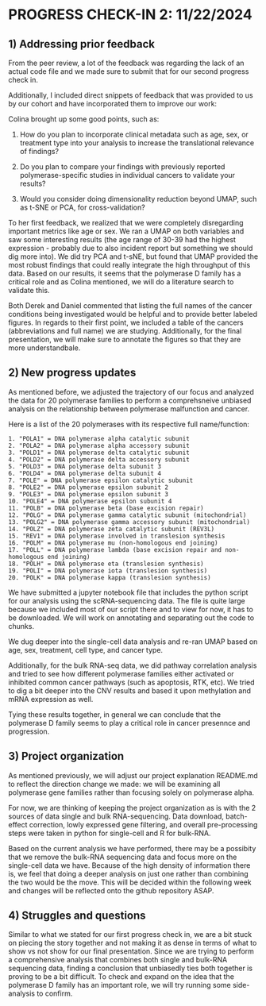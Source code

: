 # PROGRESS CHECK-IN 2: 11/22/2024 


## 1) Addressing prior feedback 

From the peer review, a lot of the feedback was regarding the lack of an actual code file and we made sure to submit that for our second progress check in. 

Additionally, I included direct snippets of feedback that was provided to us by our cohort and have incorporated them to improve our work: 

Colina brought up some good points, such as: 

1. How do you plan to incorporate clinical metadata such as age, sex, or treatment type into your analysis to increase the translational relevance of findings?

2. Do you plan to compare your findings with previously reported polymerase-specific studies in individual cancers to validate your results?

3. Would you consider doing dimensionality reduction beyond UMAP, such as t-SNE or PCA, for cross-validation?


To her first feedback, we realized that we were completely disregarding important metrics like age or sex. We ran a UMAP on both variables and saw some interesting results (the age range of 30-39 had the highest expression - probably due to also incident report but something we should dig more into). We did try PCA and t-sNE, but found that UMAP provided the most robust findings that could really integrate the high throughput of this data. Based on our results, it seems that the polymerase D family has a critical role and as Colina mentioned, we will do a literature search to validate this. 


Both Derek and Daniel commented that listing the full names of the cancer conditions being investigated would be helpful and to provide better labeled figures. In regards to their first point, we included a table of the cancers (abbreviations and full name) we are studying. Additionally, for the final presentation, we will make sure to annotate the figures so that they are more understandbale. 


## 2) New progress updates 

As mentioned before, we adjusted the trajectory of our focus and analyzed the data for 20 polymerase families to perform a comprehsneive unbiased analysis on the relationship between polymerase malfunction and cancer. 

Here is a list of the 20 polymerases with its respective full name/function: 

    1. "POLA1" = DNA polymerase alpha catalytic subunit
    2. "POLA2" = DNA polymerase alpha accessory subunit
    3. "POLD1" = DNA polymerase delta catalytic subunit
    4. "POLD2" = DNA polymerase delta accessory subunit
    5. "POLD3" = DNA polymerase delta subunit 3
    6. "POLD4" = DNA polymerase delta subunit 4
    7. "POLE" = DNA polymerase epsilon catalytic subunit
    8. "POLE2" = DNA polymerase epsilon subunit 2
    9. "POLE3" = DNA polymerase epsilon subunit 3
    10. "POLE4" = DNA polymerase epsilon subunit 4
    11. "POLB" = DNA polymerase beta (base excision repair)
    12. "POLG" = DNA polymerase gamma catalytic subunit (mitochondrial)
    13. "POLG2" = DNA polymerase gamma accessory subunit (mitochondrial)
    14. "POLZ" = DNA polymerase zeta catalytic subunit (REV3L)
    15. "REV1" = DNA polymerase involved in translesion synthesis
    16. "POLM" = DNA polymerase mu (non-homologous end joining)
    17. "POLL" = DNA polymerase lambda (base excision repair and non-homologous end joining)
    18. "POLH" = DNA polymerase eta (translesion synthesis)
    19. "POLI" = DNA polymerase iota (translesion synthesis)
    20. "POLK" = DNA polymerase kappa (translesion synthesis)


We have submitted a jupyter notebook file that includes the python script for our analysis using the scRNA-sequencing data. The file is quite large because we included most of our script there and to view for now, it has to be downloaded. We will work on annotating and separating out the code to chunks. 

We dug deeper into the single-cell data analysis and re-ran UMAP based on age, sex, treatment, cell type, and cancer type. 

Additionally, for the bulk RNA-seq data, we did pathway correlation analysis and tried to see how different polymerase families either activated or inhibited common cancer pathways (such as apoptosis, RTK, etc). We tried to dig a bit deeper into the CNV results and based it upon methylation and mRNA expression as well. 

Tying these results together, in general we can conclude that the polymerase D family seems to play a critical role in cancer presennce and progression. 

## 3) Project organization 

As mentioned previously, we will adjust our project explanation README.md to reflect the direction change we made: we will be examining all polymerase gene families rather than focusing solely on polymerase alpha. 

For now, we are thinking of keeping the project organization as is with the 2 sources of data single and bulk RNA-sequencing. Data download, batch-effect correction, lowly expressed gene filtering, and overall pre-processing steps were taken in python for single-cell and R for bulk-RNA. 

Based on the current analysis we have performed, there may be a possibity that we remove the bulk-RNA sequencing data and focus more on the single-cell data we have. Because of the high density of information there is, we feel that doing a deeper analysis on just one rather than combining the two would be the move. This will be decided within the following week and changes will be reflected onto the github repository ASAP. 

## 4) Struggles and questions 

Similar to what we stated for our first progress check in, we are a bit stuck on piecing the story together and not making it as dense in terms of what to show vs not show for our final presentation. Since we are trying to perform a comprehensive analysis that combines both single and bulk-RNA sequencing data, finding a conclusion that unbiasedly ties both together is proving to be a bit difficult. To check and expand on the idea that the polymerase D family has an important role, we will try running some side-analysis to confirm. 

